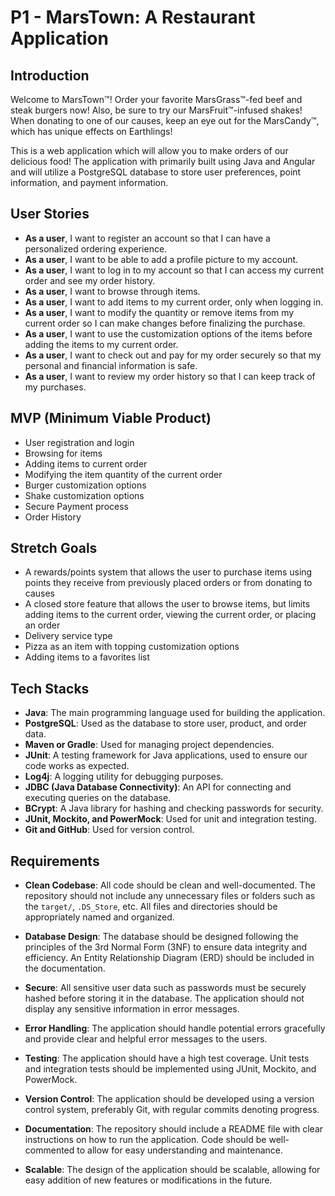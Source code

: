# P1 - MarsTown: A Restaurant Application

## Introduction

Welcome to MarsTown™! Order your favorite MarsGrass™-fed beef and steak burgers now! Also, be sure to try our MarsFruit™-infused shakes! When donating to one of our causes, keep an eye out for the MarsCandy™, which has unique effects on Earthlings!

This is a web application which will allow you to make orders of our delicious food! The application with primarily built using Java and Angular and will utilize a PostgreSQL database to store user preferences, point information, and payment information.

## User Stories

- **As a user**, I want to register an account so that I can have a personalized ordering experience.
- **As a user**, I want to be able to add a profile picture to my account.
- **As a user**, I want to log in to my account so that I can access my current order and see my order history.
- **As a user**, I want to browse through items.
- **As a user**, I want to add items to my current order, only when logging in.
- **As a user**, I want to modify the quantity or remove items from my current order so I can make changes before finalizing the purchase.
- **As a user**, I want to use the customization options of the items before adding the items to my current order.
- **As a user**, I want to check out and pay for my order securely so that my personal and financial information is safe.
- **As a user**, I want to review my order history so that I can keep track of my purchases.

## MVP (Minimum Viable Product)

- User registration and login
- Browsing for items
- Adding items to current order
- Modifying the item quantity of the current order
- Burger customization options
- Shake customization options
- Secure Payment process
- Order History

## Stretch Goals

- A rewards/points system that allows the user to purchase items using points they receive from previously placed orders or from donating to causes
- A closed store feature that allows the user to browse items, but limits adding items to the current order, viewing the current order, or placing an order
- Delivery service type
- Pizza as an item with topping customization options
- Adding items to a favorites list

## Tech Stacks

- **Java**: The main programming language used for building the application.
- **PostgreSQL**: Used as the database to store user, product, and order data.
- **Maven or Gradle**: Used for managing project dependencies.
- **JUnit**: A testing framework for Java applications, used to ensure our code works as expected.
- **Log4j**: A logging utility for debugging purposes.
- **JDBC (Java Database Connectivity)**: An API for connecting and executing queries on the database.
- **BCrypt**: A Java library for hashing and checking passwords for security.
- **JUnit, Mockito, and PowerMock**: Used for unit and integration testing.
- **Git and GitHub**: Used for version control.

## Requirements

- **Clean Codebase**: All code should be clean and well-documented. The repository should not include any unnecessary files or folders such as the `target/`, `.DS_Store`, etc. All files and directories should be appropriately named and organized.

- **Database Design**: The database should be designed following the principles of the 3rd Normal Form (3NF) to ensure data integrity and efficiency. An Entity Relationship Diagram (ERD) should be included in the documentation.

- **Secure**: All sensitive user data such as passwords must be securely hashed before storing it in the database. The application should not display any sensitive information in error messages.

- **Error Handling**: The application should handle potential errors gracefully and provide clear and helpful error messages to the users.

- **Testing**: The application should have a high test coverage. Unit tests and integration tests should be implemented using JUnit, Mockito, and PowerMock.

- **Version Control**: The application should be developed using a version control system, preferably Git, with regular commits denoting progress.

- **Documentation**: The repository should include a README file with clear instructions on how to run the application. Code should be well-commented to allow for easy understanding and maintenance.

- **Scalable**: The design of the application should be scalable, allowing for easy addition of new features or modifications in the future.
